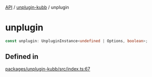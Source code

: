 [API](../../packages.md) / [unplugin-kubb](../index.md) / unplugin

# unplugin

```ts
const unplugin: UnpluginInstance<undefined | Options, boolean>;
```

## Defined in

[packages/unplugin-kubb/src/index.ts:67](https://github.com/kubb-project/kubb/blob/7f30045af96d8c89b6cda0a30f7535f095a0cb45/packages/unplugin-kubb/src/index.ts#L67)
